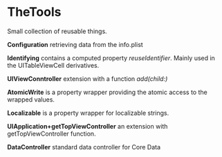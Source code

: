 # TheTools

Small collection of reusable things.

**Configuration** retrieving data from the info.plist

**Identifying** contains a computed property *reuseIdentifier*. Mainly used in the UITableViewCell derivatives. 

**UIViewConntroller** extension with a function *add(child:)*

**AtomicWrite** is a property wrapper providing the atomic access to the wrapped values.

**Localizable** is a property wrapper for localizable strings.

**UIApplication+getTopViewController** an extension with getTopViewController function.

**DataController** standard data controller for Core Data 

